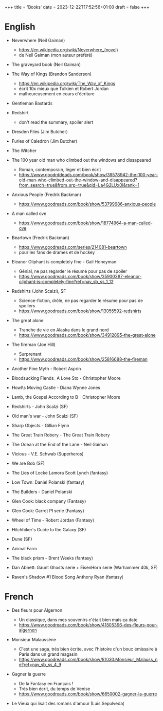 +++
title = 'Books'
date = 2023-12-22T17:52:56+01:00
draft = false
+++

# English

* Neverwhere (Neil Gaiman)
    * https://en.wikipedia.org/wiki/Neverwhere_(novel)
    * de Neil Gaiman (mon auteur préféré)
 
* The graveyard book (Neil Gaiman)


* The Way of Kings (Brandon Sanderson)
    * https://en.wikipedia.org/wiki/The_Way_of_Kings
    * écrit 10x mieux que Tolkien et Robert Jordan
    * malheureusement en cours d'écriture
 
* Gentleman Bastards 

* Redshirt 
    * don't read the summary, spoiler alert

 
* Dresden Files (Jim Butcher)
* Furies of Caledron (Jim Butcher)
* The Witcher 
 
* The 100 year old man who climbed out the windows and dissapeared
    * Roman, contemporain, léger et bien écrit 
    * https://www.goodrddeads.com/book/show/36578942-the-100-year-old-man-who-climbed-out-the-window-and-disappeared?from_search=true&from_srp=true&qid=La4G2LUx0I&rank=1
 
* Anxious People (Fredrik Backman)
    * https://www.goodreads.com/book/show/53799686-anxious-people
* A man called ove
    * https://www.goodreads.com/book/show/18774964-a-man-called-ove
* Beartown (Fredrik Backman)
    * https://www.goodreads.com/series/214081-beartown
    * pour les fans de drames et de hockey

* Eleanor Oliphant is completely fine - Gail Honeyman      
    * Génial, ne pas regarder le résumé pour pas de spoiler
    * https://www.goodreads.com/book/show/35900387-eleanor-oliphant-is-completely-fine?ref=nav_sb_ss_1_12
 
* Redshirts (John Scalzi), SF
    * Science-fiction, drôle, ne pas regarder le résume pour pas de spoilers
    * https://www.goodreads.com/book/show/13055592-redshirts
 
* The great alone 
    * Tranche de vie en Alaska dans le grand nord
    * https://www.goodreads.com/book/show/34912895-the-great-alone
 
* The fireman (Joe Hill) 
    * Surprenant
    * https://www.goodreads.com/book/show/25816688-the-fireman
 

* Another Fine Myth - Robert Asprin                  

* Bloodsucking Fiends_ A Love Sto - Christopher Moore

* Howl\s Moving Castle - Diana Wynne Jones          

* Lamb, the Gospel According to B - Christopher Moore

* Redshirts - John Scalzi (SF)                     

* Old man's war - John Scalzi (SF)

* Sharp Objects - Gillian Flynn  

* The Great Train Robery - The Great Train Robery

* The Ocean at the End of the Lane - Neil Gaiman

* Vicious - V.E. Schwab (Superheros)

* We are Bob (SF)

* The Lies of Locke Lamora Scott Lynch (fantasy)

* Low Town: Daniel Polanski (fantasy)

* The Builders - Daniel Polanski 

* Glen Cook: black company (Fantasy)
* Glen Cook: Garret PI serie (Fantasy)


* Wheel of Time - Robert Jordan (Fantasy)

* Hitchhiker's Guide to the Galaxy (SF)
 
* Dune (SF)
 
* Animal Farm
 
* The black prism - Brent Weeks (fantasy)

* Dan Abnett: Gaunt Ghosts serie + EisenHorn serie (Warhammer 40k, SF)

* Raven's Shadow #1 Blood Song Anthony Ryan (fantasy)


# French 
 
* Des fleurs pour Algernon
    * Un classique, dans mes souvenirs c'était bien mais ça date
    * https://www.goodreads.com/book/show/41805396-des-fleurs-pour-algernon

* Monsieur Malaussène
    * C'est une saga, très bien écrite, avec l'histoire d'un bouc émissaire à Paris dans un grand magasin
    * https://www.goodreads.com/book/show/81030.Monsieur_Malauss_ne?ref=nav_sb_ss_4_9 
 
* Gagner la guerre 
    * De la Fantasy en Français !
    * Très bien écrit, du temps de Venise
    * https://www.goodreads.com/book/show/6650002-gagner-la-guerre
 
* Le Vieux qui lisait des romans d'amour (Luis Sepulveda)
